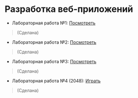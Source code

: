 # Разработка веб-приложений

* Лабораторная работа №1: [Посмотреть](https://micaninila.github.io/WEB-Ilya-M/Lab1/ "Перейти к Лабораторной №1")
>\(Сделана)
* Лабораторная работа №2: [Посмотреть](https://micaninila.github.io/WEB-Ilya-M/Lab2/ "Перейти к Лабораторной №2")
>\(Сделана)
* Лабораторная работа №3: [Посмотреть](https://micaninila.github.io/WEB-Ilya-M/Lab3/ "Перейти к Лабораторной №3")
>\(Сделана)
* Лабораторная работа №4 (2048): [Играть](https://micaninila.github.io/WEB-Ilya-M/Lab4/ "Перейти к Лабораторной №4")
>\(Сделана)

